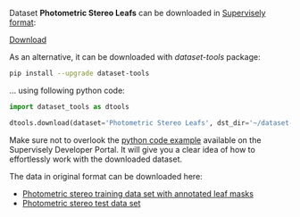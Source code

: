 Dataset **Photometric Stereo Leafs** can be downloaded in [Supervisely format](https://developer.supervisely.com/api-references/supervisely-annotation-json-format):

 [Download](https://assets.supervisely.com/remote/eyJsaW5rIjogImZzOi8vYXNzZXRzLzE4NDlfUGhvdG9tZXRyaWMgU3RlcmVvIExlYWZzL3Bob3RvbWV0cmljLXN0ZXJlby1sZWFmcy1EYXRhc2V0TmluamEudGFyIiwgInNpZyI6ICJHb2RRc21aQmFKdWN0NEgzVnM1VlVid2RrSXdoQnBxRE9rNGI5S1MwT2Q0PSJ9)

As an alternative, it can be downloaded with *dataset-tools* package:
``` bash
pip install --upgrade dataset-tools
```

... using following python code:
``` python
import dataset_tools as dtools

dtools.download(dataset='Photometric Stereo Leafs', dst_dir='~/dataset-ninja/')
```
Make sure not to overlook the [python code example](https://developer.supervisely.com/getting-started/python-sdk-tutorials/iterate-over-a-local-project) available on the Supervisely Developer Portal. It will give you a clear idea of how to effortlessly work with the downloaded dataset.

The data in original format can be downloaded here:

- [Photometric stereo training data set with annotated leaf masks](https://datashare.ed.ac.uk/download/DS_10283_3280.zip)
- [Photometric stereo test data set](https://datashare.ed.ac.uk/download/DS_10283_3279.zip)
